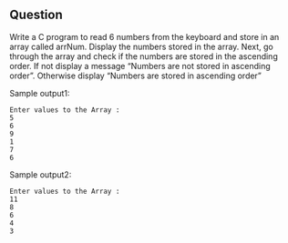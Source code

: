 
## Question

Write a C program to read 6 numbers from the keyboard and store in an array called arrNum.
Display the numbers stored in the array. Next, go through the array and check if the numbers are
stored in the ascending order. If not display a message “Numbers are not stored in ascending
order”. Otherwise display “Numbers are stored in ascending order”

Sample output1:
```
Enter values to the Array :
5
6
9
1
7
6
```

Sample output2:
```
Enter values to the Array :
11
8 
6 
4 
3
```